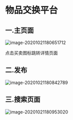 # 物品交换平台

## 一.主页面

![image-20201021180651712](C:\Users\12\AppData\Roaming\Typora\typora-user-images\image-20201021180651712.png)

点击买卖图标跳转详情页面

## 二.发布

![image-20201021180842789](C:\Users\12\AppData\Roaming\Typora\typora-user-images\image-20201021180842789.png)

## 三.搜索页面

![image-20201021180953020](C:\Users\12\AppData\Roaming\Typora\typora-user-images\image-20201021180953020.png)

